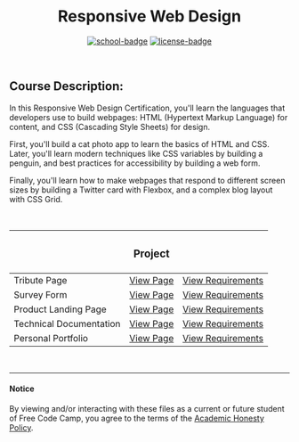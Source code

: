 <div align="center">

# Responsive Web Design

[![school-badge]][course-link]
[![license-badge]][LICENSE]

</div>

<!-- badge info -->
[school-badge]:https://img.shields.io/badge/free_Code_Camp-Responsive_Design-white?labelColor=midnightblue&logo=freeCodeCamp&style=for-the-badge
[course-link]:https://www.freecodecamp.org/learn/responsive-web-design/ "Responsive Web Design"
[license-badge]:https://img.shields.io/github/license/parasiticfrisk/basic-cognitive-process?color=success&&style=for-the-badge
[LICENSE]:LICENSE "MIT License"

<br>

## Course Description:
In this Responsive Web Design Certification, you'll learn the languages that developers use to build webpages: HTML (Hypertext Markup Language) for content, and CSS (Cascading Style Sheets) for design.

First, you'll build a cat photo app to learn the basics of HTML and CSS. Later, you'll learn modern techniques like CSS variables by building a penguin, and best practices for accessibility by building a web form.

Finally, you'll learn how to make webpages that respond to different screen sizes by building a Twitter card with Flexbox, and a complex blog layout with CSS Grid.

<br>

|                         | <h3 align="center">Project</h3> |                            |
| :---------------------- | :------------------------------ | :------------------------- |
| Tribute Page            | [View Page][proj01]             | [View Requirements][req01] |
| Survey Form             | [View Page][proj02]             | [View Requirements][req02] |
| Product Landing Page    | [View Page][proj03]             | [View Requirements][req03] |
| Technical Documentation | [View Page][proj04]             | [View Requirements][req04] |
| Personal Portfolio      | [View Page][proj05]             | [View Requirements][req05] |

<!-- project quick links -->
[proj01]:https://parasiticfrisk.github.io/basic-cognitive-process/fcc/rd/01/tribute.html
[proj02]:https://parasiticfrisk.github.io/basic-cognitive-process/fcc/rd/02/survey.html
[proj03]:https://parasiticfrisk.github.io/basic-cognitive-process/fcc/rd/03/landing.html
[proj04]:https://parasiticfrisk.github.io/basic-cognitive-process/fcc/rd/04/tech_doc.html
[proj05]:https://parasiticfrisk.github.io/basic-cognitive-process/fcc/rd/05/portfolio.html
[req01]:https://www.freecodecamp.org/learn/responsive-web-design/responsive-web-design-projects/build-a-tribute-page "Build a Tribute Page"
[req02]:https://www.freecodecamp.org/learn/responsive-web-design/responsive-web-design-projects/build-a-survey-form "Build a Survey Form"
[req03]:https://www.freecodecamp.org/learn/responsive-web-design/responsive-web-design-projects/build-a-product-landing-page "Build a Product Landing Page"
[req04]:https://www.freecodecamp.org/learn/responsive-web-design/responsive-web-design-projects/build-a-technical-documentation-page "Build a Technical Documentation Page"
[req05]:https://www.freecodecamp.org/learn/responsive-web-design/responsive-web-design-projects/build-a-personal-portfolio-webpage "Build a Personal Portfolio Website"

<br>

---
#### Notice
By viewing and/or interacting with these files as a current or future student of Free Code Camp, you agree to the terms of the [Academic Honesty Policy].

[Academic Honesty Policy]:../academic_honesty_policy